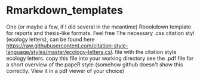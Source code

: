 # Rmarkdown_templates
One (or maybe a few, if I did several in the meantime) Rbookdown template for reports and thesis-like formats. Feel free
The necessary .css citation styl (ecology letters), can be found here https://raw.githubusercontent.com/citation-style-language/styles/master/ecology-letters.csl.  file with the citation style ecology letters. copy this file into your working directory
see the .pdf file for a short overview of the papeR style (somehow github doesn't show this correctly. View it in a pdf viewer of your choice)
